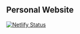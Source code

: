 ## Personal Website

[![Netlify Status](https://api.netlify.com/api/v1/badges/fe4b9af2-f43c-436f-9a7f-f02d8bbcb389/deploy-status)](https://app.netlify.com/sites/hellokarthic/deploys)
